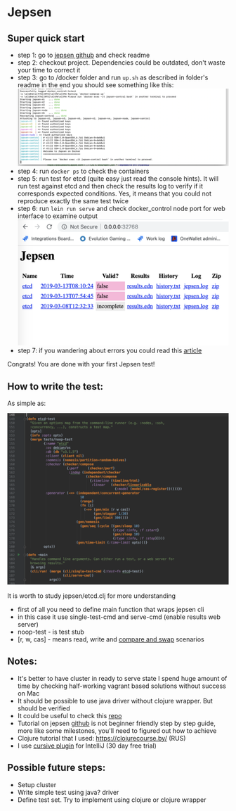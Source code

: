 # Jepsen

## Super quick start

  - step 1: go to [jepsen github](https://github.com/jepsen-io/jepsen) and check readme
  - step 2: checkout project. Dependencies could be outdated, don't waste your time to correct it
  - step 3: go to /docker folder and run `up.sh` as described in folder's readme
  in the end you should see something like this: ![](img/docker_script_success.png)
  - step 4: run `docker ps` to check the containers
  - step 5: run test for etcd (quite easy just read the console hints). It will run test against etcd and then
  check the results log to verify if it corresponds expected conditions. Yes, it means that you could not reproduce 
  exactly the same test twice
  - step 6: run `lein run serve` and check docker_control node port for web interface to examine output
  ![](img/web_interface_for_test_results.png)
  - step 7: if you wandering about errors you could read this [article](https://aphyr.com/posts/316-call-me-maybe-etcd-and-consul) 
  
  Congrats! You are done with your first Jepsen test!
  
  
## How to write the test:

As simple as:

![](img/test-example.png)

It is worth to study jepsen/etcd.clj for more understanding

- first of all you need to define main function that wraps jepsen cli
- in this case it use single-test-cmd and serve-cmd (enable results web server)
- noop-test - is test stub
- [r, w, cas] - means read, write and [compare and swap](https://en.wikipedia.org/wiki/Compare-and-swap) scenarios


## Notes:

- It's better to have cluster in ready to serve state 
I spend huge amount of time by checking half-working vagrant based solutions without success on Mac
- It should be possible to use java driver without clojure wrapper. But should be verified
- It could be useful to check this [repo](https://github.com/riptano/jepsen)
- Tutorial on jepsen [github](https://github.com/jepsen-io/jepsen/blob/master/doc/tutorial/index.md)
 is not beginner friendly step by step guide, more like some milestones, you'll need to figured out how to achieve
- Clojure tutorial that I used: https://clojurecourse.by/ (RUS)  
- I use [cursive plugin](https://cursive-ide.com/userguide/) for IntelliJ (30 day free trial) 


## Possible future steps:

- Setup cluster
- Write simple test using java? driver
- Define test set. Try to implement using clojure or clojure wrapper
 